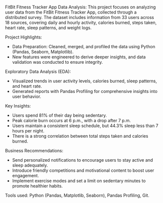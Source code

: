 FitBit Fitness Tracker App Data Analysis: 
This project focuses on analyzing user data from the FitBit Fitness Tracker App, collected through a distributed survey. The dataset includes information from 33 users across 18 sources, covering daily and hourly activity, calories burned, steps taken, heart rate, sleep patterns, and weight logs.

Project Highlights:
- Data Preparation: Cleaned, merged, and profiled the data using Python (Pandas, Seaborn, Matplotlib). 
- New features were engineered to derive deeper insights, and data validation was conducted to ensure integrity.

Exploratory Data Analysis (EDA): 
- Visualized trends in user activity levels, calories burned, sleep patterns, and heart rate. 
- Generated reports with Pandas Profiling for comprehensive insights into user behavior.


Key Insights:
- Users spend 81% of their day being sedentary.
- Peak calorie burn occurs at 6 p.m., with a drop after 7 p.m.
- Users maintain a consistent sleep schedule, but 44.3% sleep less than 7 hours per night.
- There is a strong correlation between total steps taken and calories burned.

Business Recommendations:
- Send personalized notifications to encourage users to stay active and sleep adequately.
- Introduce friendly competitions and motivational content to boost user engagement.
- Implement exercise modes and set a limit on sedentary minutes to promote healthier habits.

Tools used: Python (Pandas, Matplotlib, Seaborn), Pandas Profiling, Git.
